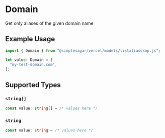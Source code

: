 # Domain

Get only aliases of the given domain name

## Example Usage

```typescript
import { Domain } from "@simplesagar/vercel/models/listaliasesop.js";

let value: Domain = [
  "my-test-domain.com",
];
```

## Supported Types

### `string[]`

```typescript
const value: string[] = /* values here */
```

### `string`

```typescript
const value: string = /* values here */
```

